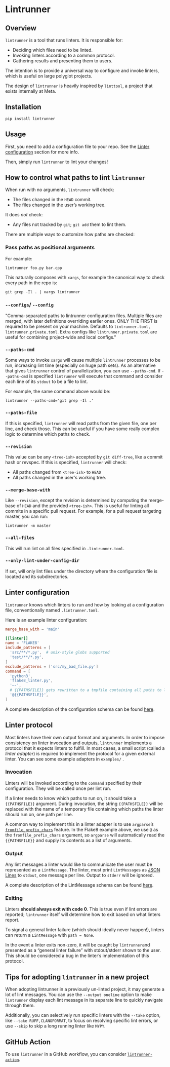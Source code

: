 # Lintrunner
## Overview
`lintrunner` is a tool that runs linters. It is responsible for:
- Deciding which files need to be linted.
- Invoking linters according to a common protocol.
- Gathering results and presenting them to users.

The intention is to provide a universal way to configure and invoke linters,
which is useful on large polyglot projects.

The design of `lintrunner` is heavily inspired by `linttool`, a project that exists internally at Meta.

## Installation
```
pip install lintrunner
```

## Usage
First, you need to add a configuration file to your repo. See the [Linter
configuration](#linter-configuration) section for more info.

Then, simply run `lintrunner` to lint your changes!

## How to control what paths to lint `lintrunner`
When run with no arguments, `lintrunner` will check:
- The files changed in the `HEAD` commit.
- The files changed in the user’s working tree.

It does *not* check:
- Any files not tracked by `git`; `git add` them to lint them.

There are multiple ways to customize how paths are checked:

### Pass paths as positional arguments
For example:
```
lintrunner foo.py bar.cpp
```

This naturally composes with `xargs`, for example the canonical way to check
every path in the repo is:
```
git grep -Il . | xargs lintrunner
```

### `--configs`/ `--config`
"Comma-separated paths to lintrunner configuration files. 
Multiple files are merged, with later definitions overriding earlier ones. 
ONLY THE FIRST is required to be present on your machine. 
Defaults to `lintrunner.toml, lintrunner.private.toml`. Extra configs like `lintrunner.private.toml`
 are useful for combining project-wide and local configs."

### `--paths-cmd`
Some ways to invoke `xargs` will cause multiple `lintrunner` processes to be
run, increasing lint time (especially on huge path sets). As an alternative that
gives `lintrunner` control of parallelization, you can use `--paths-cmd`. If
`--paths-cmd` is specified `lintrunner` will execute that command and consider
each line of its `stdout` to be a file to lint.

For example, the same command above would be:
```
lintrunner --paths-cmd='git grep -Il .'
```

### `--paths-file`
If this is specified, `lintrunner` will read paths from the given file, one per
line, and check those. This can be useful if you have some really complex logic
to determine which paths to check.

### `--revision`
This value can be any `<tree-ish>` accepted by `git diff-tree`, like a commit
hash or revspec. If this is specified, `lintrunner` will check:
- All paths changed from `<tree-ish>` to `HEAD`
- All paths changed in the user's working tree.

### `--merge-base-with`
Like `--revision`, except the revision is determined by computing the merge-base 
of `HEAD` and the provided `<tree-ish>`. This is useful for linting all commits 
in a specific pull request. For example, for a pull request targeting master, 
you can run:
```
lintrunner -m master
```

### `--all-files`
This will run lint on all files specified in `.lintrunner.toml`.

### `--only-lint-under-config-dir`
If set, will only lint files under the directory where the configuration file is located and its subdirectories.

## Linter configuration
`lintrunner` knows which linters to run and how by looking at a configuration
file, conventionally named `.lintrunner.toml`.

Here is an example linter configuration:

```toml
merge_base_with = 'main'

[[linter]]
name = 'FLAKE8'
include_patterns = [
  'src/**/*.py',  # unix-style globs supported
  'test/**/*.py',
]
exclude_patterns = ['src/my_bad_file.py']
command = [
  'python3',
  'flake8_linter.py',
  '—-',
  # {{PATHSFILE}} gets rewritten to a tmpfile containing all paths to lint
  '@{{PATHSFILE}}',
]
```

A complete description of the configuration schema can be found
[here](https://docs.rs/lintrunner/latest/lintrunner/lint_config/struct.LintConfig.html).

## Linter protocol
Most linters have their own output format and arguments. In order to impose
consistency on linter invocation and outputs, `lintrunner` implements a protocol
that it expects linters to fulfill. In most cases, a small script (called a
*linter adapter*) is required to implement the protocol for a given external
linter. You can see some example adapters in  `examples/` .

### Invocation
Linters will be invoked according to the `command` specified by their
configuration. They will be called once per lint run.

If a linter needs to know which paths to run on, it should take a
`{{PATHSFILE}}` argument. During invocation, the string `{{PATHSFILE}}` will be
replaced with the name of a temporary file containing which paths the linter
should run on, one path per line.

A common way to implement this in a linter adapter is to use `argparse`’s
[`fromfile_prefix_chars`](https://docs.python.org/3/library/argparse.html#fromfile-prefix-chars)
feature. In the Flake8 example above, we use `@` as the `fromfile_prefix_chars`
argument, so `argparse` will automatically read the `{{PATHSFILE}}` and supply
its contents as a list of arguments.

### Output
Any lint messages a linter would like to communicate the user must be
represented as a `LintMessage`. The linter, must print `LintMessage`s  as [JSON
Lines](https://jsonlines.org/) to `stdout`, one message per line. Output to
`stderr` will be ignored.

A complete description of the LintMessage schema can be found
[here](https://docs.rs/lintrunner/latest/lintrunner/lint_message/struct.LintMessage.html).

### Exiting
Linters **should always exit with code 0**. This is true even if lint errors are
reported; `lintrunner` itself will determine how to exit based on what linters
report.

To signal a general linter failure (which should ideally never happen!), linters
can return a `LintMessage` with `path = None`.

In the event a linter exits non-zero, it will be caught by `lintrunner`and
presented as a “general linter failure” with stdout/stderr shown to the user.
This should be considered a bug in the linter’s implementation of this protocol.

## Tips for adopting `lintrunner` in a new project

When adopting lintrunner in a previously un-linted project, it may generate a lot
of lint messages. You can use the `--output oneline` option to make
`lintrunner` display each lint message in its separate line to quickly navigate
through them.

Additionally, you can selectively run specific linters with the `--take` option,
like `--take RUFF,CLANGFORMAT`, to focus on resolving specific lint errors, or
use `--skip` to skip a long running linter like `MYPY`.

## GitHub Action

To use `lintrunner` in a GitHub workflow, you can consider [`lintrunner-action`](https://github.com/justinchuby/lintrunner-action).
